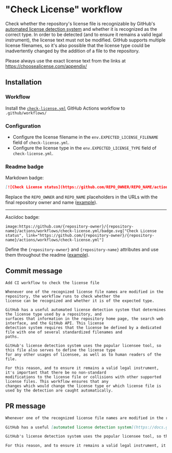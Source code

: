 # "Check License" workflow

Check whether the repository's license file is recognizable by GitHub's [automated license detection system](https://docs.github.com/github/creating-cloning-and-archiving-repositories/licensing-a-repository#detecting-a-license) and whether it is recognized as the correct type. In order to be detected (and to ensure it remains a valid legal instrument), the license text must not be modified. GitHub supports multiple license filenames, so it's also possible that the license type could be inadvertently changed by the addition of a file to the repository.

Please always use the exact license text from the links at https://choosealicense.com/appendix/

## Installation

### Workflow

Install the [`check-license.yml`](check-license.yml) GitHub Actions workflow to `.github/workflows/`

### Configuration

- Configure the license filename in the `env.EXPECTED_LICENSE_FILENAME` field of `check-license.yml`.
- Configure the license type in the `env.EXPECTED_LICENSE_TYPE` field of `check-license.yml`.

### Readme badge

Markdown badge:

```markdown
[![Check License status](https://github.com/REPO_OWNER/REPO_NAME/actions/workflows/check-license.yml/badge.svg)](https://github.com/REPO_OWNER/REPO_NAME/actions/workflows/check-license.yml)
```

Replace the `REPO_OWNER` and `REPO_NAME` placeholders in the URLs with the final repository owner and name ([example](https://raw.githubusercontent.com/arduino-libraries/ArduinoIoTCloud/master/README.md)).

---

Asciidoc badge:

```adoc
image:https://github.com/{repository-owner}/{repository-name}/actions/workflows/check-license.yml/badge.svg["Check License status", link="https://github.com/{repository-owner}/{repository-name}/actions/workflows/check-license.yml"]
```

Define the `{repository-owner}` and `{repository-name}` attributes and use them throughout the readme ([example](https://raw.githubusercontent.com/arduino-libraries/WiFiNINA/master/README.adoc)).

## Commit message

```
Add CI workflow to check the license file

Whenever one of the recognized license file names are modified in the repository, the workflow runs to check whether the
license can be recognized and whether it is of the expected type.

GitHub has a useful automated license detection system that determines the license type used by a repository, and
surfaces that information in the repository home page, the search web interface, and the GitHub API. This license
detection system requires that the license be defined by a dedicated file with one of several standardized filenames and
paths.

GitHub's license detection system uses the popular licensee tool, so this file also serves to define the license type
for any other usages of licensee, as well as to human readers of the file.

For this reason, and to ensure it remains a valid legal instrument, it's important that there be no non-standard
modifications to the license file or collisions with other supported license files. This workflow ensures that any
changes which would change the license type or which license file is used by the detection are caught automatically.
```

## PR message

```markdown
Whenever one of the recognized license file names are modified in the repository, the workflow runs [licensee](https://github.com/licensee/licensee) to check whether the license can be recognized and whether it is of the expected type.

GitHub has a useful [automated license detection system](https://docs.github.com/github/creating-cloning-and-archiving-repositories/licensing-a-repository#detecting-a-license) that determines the license type used by a repository, and surfaces that information in the repository home page, the search web interface, and the GitHub API. This license detection system requires that the license be defined by a dedicated file with one of several standardized filenames and paths.

GitHub's license detection system uses the popular licensee tool, so this file also serves to define the license type for any other usages of licensee, as well as to human readers of the file.

For this reason, and to ensure it remains a valid legal instrument, it's important that there be no non-standard modifications to the license file or collisions with other supported license files. This workflow ensures that any changes which would change the license type or which license file is used by the detection are caught automatically.
```
